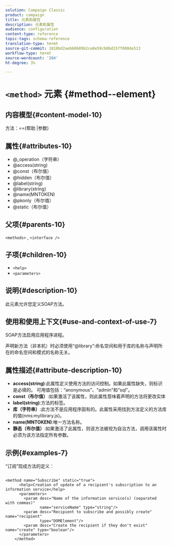 ```yaml
---
solution: Campaign Classic
product: campaign
title: 元素和属性
description: 元素和属性
audience: configuration
content-type: reference
topic-tags: schema-reference
translation-type: tm+mt
source-git-commit: 1818bd2aeb60689b2ce0e59cb0bd157f000de513
workflow-type: tm+mt
source-wordcount: '204'
ht-degree: 3%

---
```



# `<method>` 元素  {#method--element}

## 内容模型{#content-model-10}

方法：==(帮助 |参数)

## 属性{#attributes-10}

* @_operation（字符串）
* @access(string)
* @const（布尔值）
* @hidden（布尔值）
* @label(string)
* @library(string)
* @name(MNTOKEN)
* @pkonly（布尔值）
* @static（布尔值）

## 父项{#parents-10}

`<methods>`  ,  `<interface />`

## 子项{#children-10}

* `<help>`
* `<parameters>`

## 说明{#description-10}

此元素允许您定义SOAP方法。

## 使用和使用上下文{#use-and-context-of-use-7}

SOAP方法启用应用程序进程。

声明新方法（非本机）时必须使用“@library”:命名空间和用于库的名称与声明所在的命名空间和模式的名称无关。

## 属性描述{#attribute-description-10}

* **access(string)**:此属性定义使用方法的访问控制。如果此属性缺失，则标识是必填的。 可用值包括：“anonymous”、“admin”和“sql”。
* **const（布尔值）**:如果激活了该属性，则此属性意味着声明的方法将更改实体
* **label(string)**:方法的标签。
* **库（字符串）**:此方法不是应用程序固有的。此属性采用找到方法定义的方法库的值(nms:mylibrary.js)。
* **name(MNTOKEN)**:唯一方法名称。
* **静态（布尔值）**:如果激活了此属性，则该方法被视为自治方法，调用该属性时必须为该方法指定所有参数。

## 示例{#examples-7}

“订阅”现成方法的定义：

```
 
<method name="Subscribe" static="true">
      <help>Creation of update of a recipient's subscription to an information service</help>
      <parameters>
        <param desc="Name of the information service(s) (separated with commas)"
               name="serviceName" type="string"/>
        <param desc="Recipient to subscribe and possibly create" name="recipient"
               type="DOMElement"/>
        <param desc="Create the recipient if they don't exist" name="create" type="boolean"/>
      </parameters>     
    </method>
```
